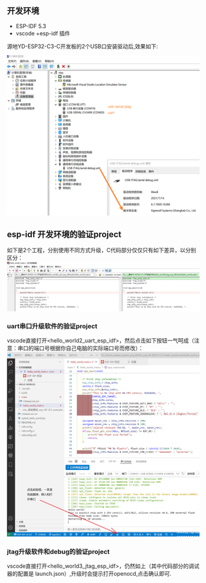 ## 开发环境


* ESP-IDF 5.3 
* vscode +esp-idf 插件

源地YD-ESP32-C3-C开发板的2个USB口安装驱动后,效果如下:

![](doc/2个usb端口2.png )



## esp-idf 开发环境的验证project

如下是2个工程，分别使用不同方式升级，C代码部分仅仅只有如下差异，以分别区分：
![](doc/code_diff.png )

### uart串口升级软件的验证project

vscode直接打开<hello_world2_uart_esp_idf>，然后点击如下按钮一气呵成（注意：串口的端口号根据你自己电脑的实际端口号而修改）：
![](doc/_vscode配置截图.png )

### jtag升级软件和debug的验证project

vscode直接打开<hello_world3_jtag_esp_idf>，仍然如上（其中代码部分的调试器的配置是 launch.json）,升级时会提示打开openocd,点击确认即可.
